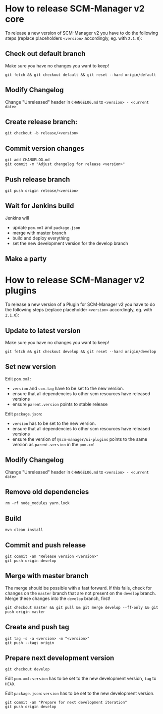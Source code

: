 # How to release SCM-Manager v2 core

To release a new version of SCM-Manager v2 you have to do the following steps (replace placeholders `<version>` accordingly, eg. with `2.1.0`):

## Check out default branch

Make sure you have no changes you want to keep!

```
git fetch && git checkout default && git reset --hard origin/default
```

## Modify Changelog

Change "Unreleased" header in `CHANGELOG.md` to  `<version> - <current date>`

## Create release branch:

`git checkout -b release/<version>`

## Commit version changes

```
git add CHANGELOG.md
git commit -m "Adjust changelog for release <version>"
```

## Push release branch

`git push origin release/<version>`

## Wait for Jenkins build

Jenkins will

- update `pom.xml` and `package.json`
- merge with master branch
- build and deploy everything
- set the new development version for the develop branch

## Make a party

# How to release SCM-Manager v2 plugins

To release a new version of a Plugin for SCM-Manager v2 you have to do the following steps (replace placeholder `<version>` accordingly, eg. with `2.1.0`):

## Update to latest version

Make sure you have no changes you want to keep!

```
git fetch && git checkout develop && git reset --hard origin/develop
```

## Set new version

Edit `pom.xml`:

- `version` and `scm.tag` have to be set to the new version.
- ensure that all dependencies to other scm resources have released versions
- ensure `parent.version` points to stable release

Edit `package.json`:

- `version` has to be set to the new version.
- ensure that all dependencies to other scm resources have released versions
- ensure the version of `@scm-manager/ui-plugins` points to the same version as `parent.version` in the `pom.xml`

## Modify Changelog

Change "Unreleased" header in `CHANGELOG.md` to  `<version> - <current date>`

## Remove old dependencies

`rm -rf node_modules yarn.lock`

## Build

`mvn clean install`

## Commit and push release

```
git commit -am "Release version <version>"
git push origin develop
```

## Merge with master branch

The merge should be possible with a fast forward. If this fails, check for changes on the `master` branch that are not present on the `develop` branch. Merge these changes into the `develop` branch, first!

```
git checkout master && git pull && git merge develop --ff-only && git push origin master
```

## Create and push tag

```
git tag -s -a <version> -m "<version>"
git push --tags origin
```

## Prepare next development version

```
git checkout develop
```

Edit `pom.xml`: `version` has to be set to the new development version, `tag` to `HEAD`.

Edit `package.json`: `version` has to be set to the new development version.

```
git commit -am "Prepare for next development iteration"
git push origin develop
```
